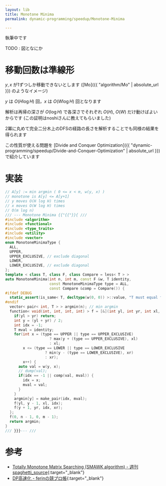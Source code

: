 ```yaml
---
layout: lib
title: Monotone Minima
permalink: dynamic-programming/speedup/Monotone-Minima

---
```



執筆中です

TODO : 図となにか

# 移動回数は準線形

$y, x$ が1ずつしか移動できないとします ([Mo]({{ "algorithm/Mo" | absolute_url }}) のようなイメージ)

$y$ は $O(H \log H)$ 回，$x$ は $O(W \log H)$ 回となります

解析は再帰の深さが $O(\log H)$ で各深さでそれぞれ $O(H)$, $O(W)$ だけ動けばよいからです (この証明はnoshiさんに教えてもらいました)

2冪に丸めて完全二分木上のDFSの経路の長さを解析することでも同様の結果を得られます

この性質が使える問題を [Divide and Conquer Optimization]({{ "dynamic-programming/speedup/Divide-and-Conquer-Optimization" | absolute_url }}) で紹介しています

# 実装


```cpp
// A[y] := min argmin ( 0 <= x < m, w(y, x) )
// monotone is A[y] <= A[y+1]
// y moves O(H log H) times
// x moves O(W log H) times
// O(m log n)
/// --- Monotone Minima {{"{{"}}{ ///
#include <algorithm>
#include <functional>
#include <type_traits>
#include <utility>
#include <vector>
enum MonotoneMinimaType {
  ALL,
  UPPER,
  UPPER_EXCLUSIVE, // exclude diagonal
  LOWER,
  LOWER_EXCLUSIVE, // exclude diagonal
};
template < class T, class F, class Compare = less< T > >
auto MonotoneMinima(int n, int m, const F &w, T identity,
                    const MonotoneMinimaType type = ALL,
                    const Compare &comp = Compare()) {
#ifdef DEBUG
  static_assert(is_same< T, decltype(w(0, 0)) >::value, "T must equal to type of w");
#endif
  vector< pair< int, T > > argmin(n); // min argmin
  function< void(int, int, int, int) > f = [&](int yl, int yr, int xl, int xr) {
    if(yl > yr) return;
    int y = (yl + yr) / 2;
    int idx = -1;
    T mval = identity;
    for(int x = (type == UPPER || type == UPPER_EXCLUSIVE)
                    ? max(y + (type == UPPER_EXCLUSIVE), xl)
                    : xl;
        x <= (type == LOWER || type == LOWER_EXCLUSIVE
                  ? min(y - (type == LOWER_EXCLUSIVE), xr)
                  : xr);
        x++) {
      auto val = w(y, x);
      // dump(val);
      if(idx == -1 || comp(val, mval)) {
        idx = x;
        mval = val;
      }
    }
    argmin[y] = make_pair(idx, mval);
    f(yl, y - 1, xl, idx);
    f(y + 1, yr, idx, xr);
  };
  f(0, n - 1, 0, m - 1);
  return argmin;
}
/// }}}--- ///
```


# 参考

* [Totally Monotone Matrix Searching (SMAWK algorithm) - 週刊 spaghetti_source](https://topcoder.g.hatena.ne.jp/spaghetti_source/20120923/1348327542){:target="_blank"}<!--_-->
* [DP高速化 - ferinの競プロ帳](https://ferin-tech.hatenablog.com/entry/2018/02/23/071343){:target="_blank"}<!--_-->

